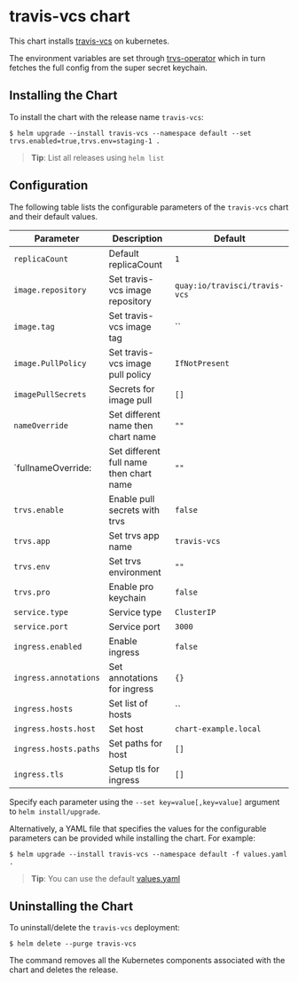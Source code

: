 # travis-vcs chart

This chart installs [travis-vcs](https://github.com/travis-ci/travis-vcs) on kubernetes.

The environment variables are set through [trvs-operator](https://github.com/travis-ci/trvs-operator/) which in turn fetches the full config from the super secret keychain.

## Installing the Chart

To install the chart with the release name `travis-vcs`:

```console
$ helm upgrade --install travis-vcs --namespace default --set trvs.enabled=true,trvs.env=staging-1 .
```

> **Tip**: List all releases using `helm list`

## Configuration

The following table lists the configurable parameters of the `travis-vcs` chart and their default values.

|               Parameter              |                     Description                    |               Default               |
|--------------------------------------|----------------------------------------------------|-------------------------------------|
| `replicaCount`                       | Default replicaCount                               | `1`                                 |
| `image.repository`                   | Set travis-vcs image repository                    | `quay:io/travisci/travis-vcs`       |
| `image.tag`                          | Set travis-vcs image tag                           | ``                                  |
| `image.PullPolicy`                   | Set travis-vcs image pull policy                   | `IfNotPresent`                      |
| `imagePullSecrets`                   | Secrets for image pull                             | `[]`                                |
| `nameOverride`                       | Set different name then chart name                 | `""`                                |
| `fullnameOverride:                   | Set different full name then chart name            | `""`                                |
| `trvs.enable`                        | Enable pull secrets with trvs                      | `false`                             |
| `trvs.app`                           | Set trvs app name                                  | `travis-vcs`                        |
| `trvs.env`                           | Set trvs environment                               | `""`                                |
| `trvs.pro`                           | Enable pro keychain                                | `false`                             |
| `service.type`                       | Service type                                       | `ClusterIP`                         |
| `service.port`                       | Service port                                       | `3000`                              |
| `ingress.enabled`                    | Enable ingress                                     | `false`                             |
| `ingress.annotations`                | Set annotations for ingress                        | `{}`                                |
| `ingress.hosts`                      | Set list of hosts                                  | ``                                  |
| `ingress.hosts.host`                 | Set host                                           | `chart-example.local`               |
| `ingress.hosts.paths`                | Set paths for host                                 | `[]`                                |
| `ingress.tls`                        | Setup tls for ingress                              | `[]`                                |    

Specify each parameter using the `--set key=value[,key=value]` argument to `helm install/upgrade`.

Alternatively, a YAML file that specifies the values for the configurable parameters can be provided while installing the chart.
For example:

```console
$ helm upgrade --install travis-vcs --namespace default -f values.yaml .
```
> **Tip**: You can use the default [values.yaml](values.yaml)

## Uninstalling the Chart

To uninstall/delete the `travis-vcs` deployment:

```console
$ helm delete --purge travis-vcs
```

The command removes all the Kubernetes components associated with the chart and deletes the release.
